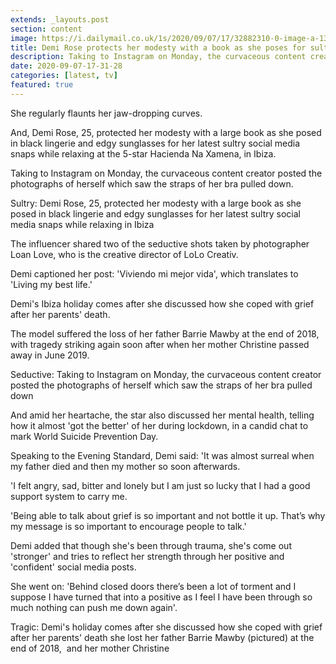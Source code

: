```yaml
---
extends: _layouts.post
section: content
image: https://i.dailymail.co.uk/1s/2020/09/07/17/32882310-0-image-a-13_1599495572433.jpg 
title: Demi Rose protects her modesty with a book as she poses for sultry social media snaps while in Ibiza 
description: Taking to Instagram on Monday, the curvaceous content creator, 25, posted the photographs of herself which saw the straps of her bra pulled down 
date: 2020-09-07-17-31-28 
categories: [latest, tv] 
featured: true 
--- 
```

She regularly flaunts her jaw-dropping curves.  

And, Demi Rose, 25, protected her modesty with a large book as she posed in black lingerie and edgy sunglasses for her latest sultry social media snaps while relaxing at the 5-star Hacienda Na Xamena, in Ibiza.

Taking to Instagram on Monday, the curvaceous content creator posted the photographs of herself which saw the straps of her bra pulled down. 

Sultry: Demi Rose, 25, protected her modesty with a large book as she posed in black lingerie and edgy sunglasses for her latest sultry social media snaps while relaxing in Ibiza

The influencer shared two of the seductive shots taken by photographer Loan Love, who is the creative director of LoLo Creativ.

Demi captioned her post: 'Viviendo mi mejor vida', which translates to 'Living my best life.' 

Demi's Ibiza holiday comes after she discussed how she coped with grief after her parents' death.  

The model suffered the loss of her father Barrie Mawby at the end of 2018, with tragedy striking again soon after when her mother Christine passed away in June 2019.  

Seductive: Taking to Instagram on Monday, the curvaceous content creator posted the photographs of herself which saw the straps of her bra pulled down

And amid her heartache, the star also discussed her mental health, telling how it almost 'got the better' of her during lockdown, in a candid chat to mark World Suicide Prevention Day.  

Speaking to the Evening Standard, Demi said: 'It was almost surreal when my father died and then my mother so soon afterwards.

'I felt angry, sad, bitter and lonely but I am just so lucky that I had a good support system to carry me.  

'Being able to talk about grief is so important and not bottle it up. That’s why my message is so important to encourage people to talk.' 

Demi added that though she's been through trauma, she's come out 'stronger' and tries to reflect her strength through her positive and 'confident' social media posts. 

She went on: 'Behind closed doors there’s been a lot of torment and I suppose I have turned that into a positive as I feel I have been through so much nothing can push me down again'.

Tragic: Demi's holiday comes after she discussed how she coped with grief after her parents' death she lost her father Barrie Mawby (pictured) at the end of 2018,  and her mother Christine 

